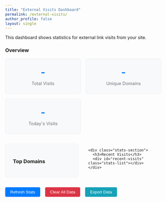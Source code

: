 ```yaml
---
title: "External Visits Dashboard"
permalink: /external-visits/
author_profile: false
layout: single
---
```


This dashboard shows statistics for external link visits from your site.

<div id="external-visits-dashboard">
  <div class="stats-overview">
    <h3>Overview</h3>
    <div class="stat-cards">
      <div class="stat-card">
        <div class="stat-number" id="total-visits">-</div>
        <div class="stat-label">Total Visits</div>
      </div>
      <div class="stat-card">
        <div class="stat-number" id="unique-domains">-</div>
        <div class="stat-label">Unique Domains</div>
      </div>
      <div class="stat-card">
        <div class="stat-number" id="today-visits">-</div>
        <div class="stat-label">Today's Visits</div>
      </div>
    </div>
  </div>

  <div class="stats-details">
    <div class="stats-section">
      <h3>Top Domains</h3>
      <div id="top-domains" class="stats-list"></div>
    </div>

    <div class="stats-section">
      <h3>Recent Visits</h3>
      <div id="recent-visits" class="stats-list"></div>
    </div>
  </div>

  <div class="stats-actions">
    <button id="refresh-stats" class="btn btn--primary">Refresh Stats</button>
    <button id="clear-data" class="btn btn--danger">Clear All Data</button>
    <button id="export-data" class="btn btn--info">Export Data</button>
  </div>
</div>

<style>
.stats-overview {
  margin-bottom: 2rem;
}

.stat-cards {
  display: grid;
  grid-template-columns: repeat(auto-fit, minmax(200px, 1fr));
  gap: 1rem;
  margin-top: 1rem;
}

.stat-card {
  background: #f8f9fa;
  border: 1px solid #e9ecef;
  border-radius: 8px;
  padding: 1.5rem;
  text-align: center;
}

.stat-number {
  font-size: 2rem;
  font-weight: bold;
  color: #007bff;
  margin-bottom: 0.5rem;
}

.stat-label {
  color: #6c757d;
  font-size: 0.9rem;
}

.stats-details {
  display: grid;
  grid-template-columns: 1fr 1fr;
  gap: 2rem;
  margin-bottom: 2rem;
}

@media (max-width: 768px) {
  .stats-details {
    grid-template-columns: 1fr;
  }
}

.stats-section {
  background: #f8f9fa;
  border: 1px solid #e9ecef;
  border-radius: 8px;
  padding: 1.5rem;
}

.stats-list {
  margin-top: 1rem;
}

.stats-item {
  display: flex;
  justify-content: space-between;
  align-items: center;
  padding: 0.5rem 0;
  border-bottom: 1px solid #e9ecef;
}

.stats-item:last-child {
  border-bottom: none;
}

.stats-actions {
  display: flex;
  gap: 1rem;
  flex-wrap: wrap;
}

.btn {
  padding: 0.5rem 1rem;
  border: none;
  border-radius: 4px;
  cursor: pointer;
  text-decoration: none;
  display: inline-block;
}

.btn--primary {
  background: #007bff;
  color: white;
}

.btn--danger {
  background: #dc3545;
  color: white;
}

.btn--info {
  background: #17a2b8;
  color: white;
}

.btn:hover {
  opacity: 0.8;
}
</style>

<script>
document.addEventListener('DOMContentLoaded', function() {
  function updateDashboard() {
    if (typeof ExternalVisitTracker === 'undefined') {
      console.log('External Visit Tracker not loaded');
      return;
    }

    const stats = ExternalVisitTracker.getStats();
    
    // Update overview stats
    document.getElementById('total-visits').textContent = stats.total;
    document.getElementById('unique-domains').textContent = Object.keys(stats.byDomain).length;
    
    // Calculate today's visits
    const today = new Date().toISOString().split('T')[0];
    document.getElementById('today-visits').textContent = stats.byDate[today] || 0;

    // Update top domains
    const topDomains = Object.entries(stats.byDomain)
      .sort(([,a], [,b]) => b - a)
      .slice(0, 10);
    
    const topDomainsHtml = topDomains.map(([domain, count]) => 
      `<div class="stats-item">
        <span>${domain}</span>
        <span>${count}</span>
      </div>`
    ).join('');
    
    document.getElementById('top-domains').innerHTML = topDomainsHtml;

    // Update recent visits
    const recentVisitsHtml = stats.recent.map(visit => 
      `<div class="stats-item">
        <span>${visit.label}</span>
        <span>${new Date(visit.timestamp).toLocaleDateString()}</span>
      </div>`
    ).join('');
    
    document.getElementById('recent-visits').innerHTML = recentVisitsHtml;
  }

  // Refresh stats button
  document.getElementById('refresh-stats').addEventListener('click', updateDashboard);

  // Clear data button
  document.getElementById('clear-data').addEventListener('click', function() {
    if (confirm('Are you sure you want to clear all external visit data?')) {
      ExternalVisitTracker.clearData();
      updateDashboard();
    }
  });

  // Export data button
  document.getElementById('export-data').addEventListener('click', function() {
    const stats = ExternalVisitTracker.getStats();
    const dataStr = JSON.stringify(stats, null, 2);
    const dataBlob = new Blob([dataStr], {type: 'application/json'});
    const url = URL.createObjectURL(dataBlob);
    const link = document.createElement('a');
    link.href = url;
    link.download = 'external-visits-data.json';
    link.click();
    URL.revokeObjectURL(url);
  });

  // Initial load
  updateDashboard();
});
</script>
